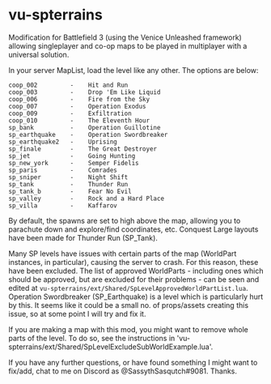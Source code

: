# vu-spterrains
Modification for Battlefield 3 (using the Venice Unleashed framework) allowing singleplayer and co-op maps to be played in multiplayer with a universal solution.

In your server MapList, load the level like any other. The options are below:

```
coop_002         -    Hit and Run
coop_003         -    Drop 'Em Like Liquid
coop_006         -    Fire from the Sky
coop_007         -    Operation Exodus
coop_009         -    Exfiltration
coop_010         -    The Eleventh Hour
sp_bank          -    Operation Guillotine
sp_earthquake    -    Operation Swordbreaker
sp_earthquake2   -    Uprising
sp_finale        -    The Great Destroyer
sp_jet           -    Going Hunting
sp_new_york      -    Semper Fidelis
sp_paris         -    Comrades
sp_sniper        -    Night Shift
sp_tank          -    Thunder Run
sp_tank_b        -    Fear No Evil
sp_valley        -    Rock and a Hard Place
sp_villa         -    Kaffarov
```

By default, the spawns are set to high above the map, allowing you to parachute down and explore/find coordinates, etc. Conquest Large layouts have been made for Thunder Run (SP_Tank).

Many SP levels have issues with certain parts of the map (WorldPart instances, in particular), causing the server to crash. For this reason, these have been excluded. The list of approved WorldParts - including ones which should be approved, but are excluded for their problems - can be seen and edited at `vu-spterrains/ext/Shared/SpLevelApprovedWorldPartList.lua`. Operation Swordbreaker (SP_Earthquake) is a level which is particularly hurt by this. It seems like it could be a small no. of props/assets creating this issue, so at some point I will try and fix it.

If you are making a map with this mod, you might want to remove whole parts of the level. To do so, see the instructions in 'vu-spterrains/ext/Shared/SpLevelExcludeSubWorldExample.lua'.

If you have any further questions, or have found something I might want to fix/add, chat to me on Discord as @SassythSasqutch#9081. Thanks.